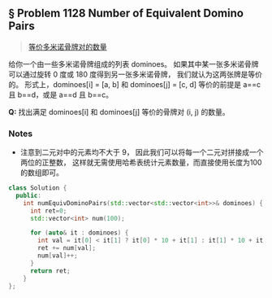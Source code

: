 ## § Problem 1128 Number of Equivalent Domino Pairs
> [等价多米诺骨牌对的数量](
https://leetcode-cn.com/problems/number-of-equivalent-domino-pairs/)


给你一个由一些多米诺骨牌组成的列表 dominoes。
如果其中某一张多米诺骨牌可以通过旋转 0 度或 180 度得到另一张多米诺骨牌，
我们就认为这两张牌是等价的。
形式上，dominoes[i] = [a, b] 和 dominoes[j] = [c, d] 
等价的前提是 a==c 且 b==d，或是 a==d 且 b==c。

**Q:** 找出满足 dominoes[i] 和 dominoes[j] 等价的骨牌对 (i, j) 的数量。


### Notes
* 注意到二元对中的元素均不大于 9，
因此我们可以将每一个二元对拼接成一个两位的正整数，
这样就无需使用哈希表统计元素数量，而直接使用长度为100的数组即可。


```cpp
class Solution {
  public:
    int numEquivDominoPairs(std::vector<std::vector<int>>& dominoes) {
      int ret=0;
      std::vector<int> num(100);

      for (auto& it : dominoes) {
        int val = it[0] < it[1] ? it[0] * 10 + it[1] : it[1] * 10 + it[0];
        ret += num[val];
        num[val]++;
      }
      return ret;
    }
};
```


